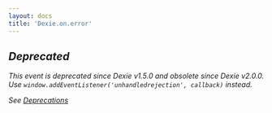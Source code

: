 ```yaml
---
layout: docs
title: 'Dexie.on.error'
---
```


## *Deprecated*

*This event is deprecated since Dexie v1.5.0 and obsolete since Dexie v2.0.0. Use `window.addEventListener('unhandledrejection', callback)` instead.*

*See [Deprecations](/docs/Deprecations)*

